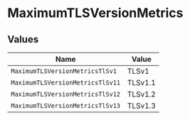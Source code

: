 # MaximumTLSVersionMetrics


## Values

| Name                             | Value                            |
| -------------------------------- | -------------------------------- |
| `MaximumTLSVersionMetricsTlSv1`  | TLSv1                            |
| `MaximumTLSVersionMetricsTlSv11` | TLSv1.1                          |
| `MaximumTLSVersionMetricsTlSv12` | TLSv1.2                          |
| `MaximumTLSVersionMetricsTlSv13` | TLSv1.3                          |
